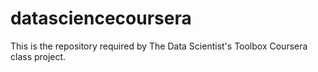 # datasciencecoursera
This is the repository required by The Data Scientist's Toolbox Coursera class project.
